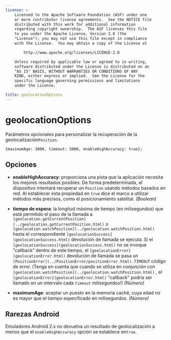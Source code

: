```yaml
---
license: >
    Licensed to the Apache Software Foundation (ASF) under one
    or more contributor license agreements.  See the NOTICE file
    distributed with this work for additional information
    regarding copyright ownership.  The ASF licenses this file
    to you under the Apache License, Version 2.0 (the
    "License"); you may not use this file except in compliance
    with the License.  You may obtain a copy of the License at

        http://www.apache.org/licenses/LICENSE-2.0

    Unless required by applicable law or agreed to in writing,
    software distributed under the License is distributed on an
    "AS IS" BASIS, WITHOUT WARRANTIES OR CONDITIONS OF ANY
    KIND, either express or implied.  See the License for the
    specific language governing permissions and limitations
    under the License.

title: geolocationOptions
---
```


# geolocationOptions

Parámetros opcionales para personalizar la recuperación de la geolocalización`Position`.

    {maximumAge: 3000, timeout: 5000, enableHighAccuracy: true};
    

## Opciones

*   **enableHighAccuracy**: proporciona una pista que la aplicación necesita los mejores resultados posibles. De forma predeterminada, el dispositivo intentará recuperar un `Position` usando métodos basados en red. Al establecer esta propiedad en `true` dice el marco a utilizar métodos más precisos, como el posicionamiento satelital. *(Boolean)*

*   **tiempo de espera**: la longitud máxima de tiempo (en milisegundos) que está permitido el paso de la llamada a `[geolocation.getCurrentPosition](../geolocation.getCurrentPosition.html)` o `[geolocation.watchPosition](../geolocation.watchPosition.html)` hasta el correspondiente `[geolocationSuccess](geolocationSuccess.html)` devolución de llamada se ejecuta. Si el `[geolocationSuccess](geolocationSuccess.html)` no se invoque "callback" dentro de este tiempo, el `[geolocationError](geolocationError.html)` devolución de llamada se pasa un `[PositionError](../PositionError/positionError.html).TIMEOUT` código de error. (Tenga en cuenta que cuando se utiliza en conjunción con `[geolocation.watchPosition](../geolocation.watchPosition.html)` , el `[geolocationError](geolocationError.html)` "callback" podría ser llamado en un intervalo cada `timeout` milisegundos!) *(Número)*

*   **maximumAge**: aceptar un puesto en la memoria caché, cuya edad no es mayor que el tiempo especificado en milisegundos. *(Número)*

## Rarezas Android

Emuladores Android 2.x no devuelva un resultado de geolocalización a menos que el `enableHighAccuracy` opción se establece en`true`.